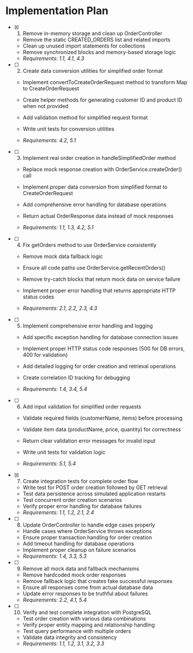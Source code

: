 # Implementation Plan

- [x] 1. Remove in-memory storage and clean up OrderController


  - Remove the static CREATED_ORDERS list and related imports
  - Clean up unused import statements for collections
  - Remove synchronized blocks and memory-based storage logic
  - _Requirements: 1.1, 4.1, 4.3_



- [ ] 2. Create data conversion utilities for simplified order format
  - Implement convertToCreateOrderRequest method to transform Map to CreateOrderRequest
  - Create helper methods for generating customer ID and product ID when not provided
  - Add validation method for simplified request format


  - Write unit tests for conversion utilities
  - _Requirements: 4.2, 5.1_

- [ ] 3. Implement real order creation in handleSimplifiedOrder method
  - Replace mock response creation with OrderService.createOrder() call


  - Implement proper data conversion from simplified format to CreateOrderRequest
  - Add comprehensive error handling for database operations
  - Return actual OrderResponse data instead of mock responses
  - _Requirements: 1.1, 1.3, 4.2, 5.1_



- [ ] 4. Fix getOrders method to use OrderService consistently
  - Remove mock data fallback logic
  - Ensure all code paths use OrderService.getRecentOrders()
  - Remove try-catch blocks that return mock data on service failure
  - Implement proper error handling that returns appropriate HTTP status codes

  - _Requirements: 2.1, 2.2, 2.3, 4.3_

- [ ] 5. Implement comprehensive error handling and logging
  - Add specific exception handling for database connection issues
  - Implement proper HTTP status code responses (500 for DB errors, 400 for validation)
  - Add detailed logging for order creation and retrieval operations


  - Create correlation ID tracking for debugging
  - _Requirements: 1.4, 3.4, 5.4_

- [ ] 6. Add input validation for simplified order requests
  - Validate required fields (customerName, items) before processing

  - Validate item data (productName, price, quantity) for correctness
  - Return clear validation error messages for invalid input
  - Write unit tests for validation logic
  - _Requirements: 5.1, 5.4_

- [x] 7. Create integration tests for complete order flow

  - Write test for POST order creation followed by GET retrieval
  - Test data persistence across simulated application restarts
  - Test concurrent order creation scenarios
  - Verify proper error handling for database failures
  - _Requirements: 1.1, 1.2, 2.1, 2.4_




- [ ] 8. Update OrderController to handle edge cases properly
  - Handle cases where OrderService throws exceptions
  - Ensure proper transaction handling for order creation
  - Add timeout handling for database operations
  - Implement proper cleanup on failure scenarios
  - _Requirements: 1.4, 3.3, 5.3_

- [ ] 9. Remove all mock data and fallback mechanisms
  - Remove hardcoded mock order responses
  - Remove fallback logic that creates fake successful responses
  - Ensure all responses come from actual database data
  - Update error responses to be truthful about failures
  - _Requirements: 2.2, 4.1, 5.4_

- [ ] 10. Verify and test complete integration with PostgreSQL
  - Test order creation with various data combinations
  - Verify proper entity mapping and relationship handling
  - Test query performance with multiple orders
  - Validate data integrity and consistency
  - _Requirements: 1.1, 1.2, 3.1, 3.2, 3.3_